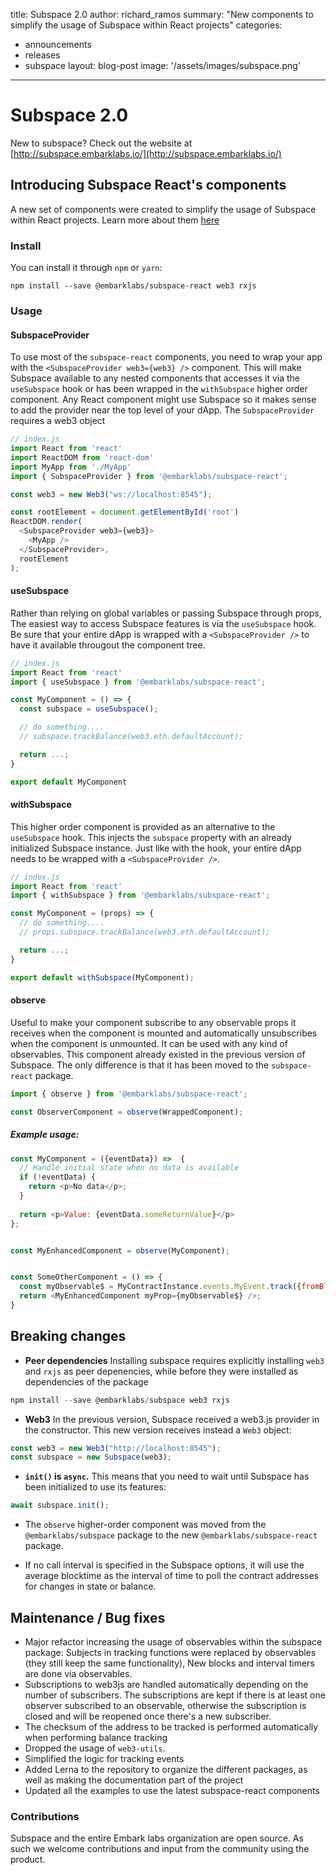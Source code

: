 title: Subspace 2.0
author: richard_ramos
summary: "New components to simplify the usage of Subspace within React projects"
categories:
  - announcements
  - releases
  - subspace
layout: blog-post
image: '/assets/images/subspace.png'
---

Subspace 2.0
===

New to subspace? Check out the website at [http://subspace.embarklabs.io/](http://subspace.embarklabs.io/)

## Introducing Subspace React's components
A new set of components were created to simplify the usage of Subspace within React projects. Learn more about them [here](https://subspace.embarklabs.io/react.html)

### Install
You can install it through `npm` or `yarn`:
```
npm install --save @embarklabs/subspace-react web3 rxjs
```


### Usage

#### SubspaceProvider
To use most of the `subspace-react` components, you need to wrap your app with the `<SubspaceProvider web3={web3} />` component. This will make Subspace available to any nested components that accesses it via the `useSubspace` hook or has been wrapped in the `withSubspace` higher order component. Any React component might use Subspace so it makes sense to add the provider near the top level of your dApp. The `SubspaceProvider` requires a web3 object

```js
// index.js
import React from 'react'
import ReactDOM from 'react-dom'
import MyApp from './MyApp'
import { SubspaceProvider } from '@embarklabs/subspace-react';

const web3 = new Web3("ws://localhost:8545");

const rootElement = document.getElementById('root')
ReactDOM.render(
  <SubspaceProvider web3={web3}>
    <MyApp />
  </SubspaceProvider>,
  rootElement
);
```

#### useSubspace
Rather than relying on global variables or passing Subspace through props, The easiest way to access Subspace features is via the `useSubspace` hook. Be sure that your entire dApp is wrapped with a `<SubspaceProvider />` to have it available througout the component tree.
```js
// index.js
import React from 'react'
import { useSubspace } from '@embarklabs/subspace-react';

const MyComponent = () => {
  const subspace = useSubspace();

  // do something....
  // subspace.trackBalance(web3.eth.defaultAccount);

  return ...;
}

export default MyComponent
```

#### withSubspace
This higher order component is provided as an alternative to the `useSubspace` hook. This injects the `subspace` property with an already initialized Subspace instance. Just like with the hook, your entire dApp needs to be wrapped with a `<SubspaceProvider />`.

```js
// index.js
import React from 'react'
import { withSubspace } from '@embarklabs/subspace-react';

const MyComponent = (props) => {
  // do something....
  // props.subspace.trackBalance(web3.eth.defaultAccount);

  return ...;
}

export default withSubspace(MyComponent);
```


#### observe

Useful to make your component subscribe to any observable props it receives when the component is mounted and automatically unsubscribes when the component is unmounted. It can be used with any kind of observables. This component already existed in the previous version of Subspace. The only difference is that it has been moved to the `subspace-react` package. 


```js
import { observe } from '@embarklabs/subspace-react';

const ObserverComponent = observe(WrappedComponent);
```

##### Example usage:
```js
const MyComponent = ({eventData}) =>  {
  // Handle initial state when no data is available
  if (!eventData) {
    return <p>No data</p>;
  }
  
  return <p>Value: {eventData.someReturnValue}</p>
};


const MyEnhancedComponent = observe(MyComponent);


const SomeOtherComponent = () => {
  const myObservable$ = MyContractInstance.events.MyEvent.track({fromBlock: 1});
  return <MyEnhancedComponent myProp={myObservable$} />;
}
```


## Breaking changes

- **Peer dependencies**
Installing subspace requires explicitly installing `web3` and `rxjs` as peer depenencies, while before they were installed as dependencies of the package
```js
npm install --save @embarklabs/subspace web3 rxjs
```

- **Web3**
In the previous version, Subspace received a web3.js provider in the constructor. This new version receives instead a `Web3` object:
```js
const web3 = new Web3("http://localhost:8545");
const subspace = new Subspace(web3);
```

- **`init()` is `async`.**
This means that you need to wait until Subspace has been initialized to use its features:
```js
await subspace.init();
```

- The `observe` higher-order component was moved from the `@embarklabs/subspace` package to the new `@embarklabs/subspace-react` package.

- If no call interval is specified in the Subspace options, it will use the average blocktime as the interval of time to poll the contract addresses for changes in state or balance.


## Maintenance / Bug fixes
- Major refactor increasing the usage of observables within the subspace package: Subjects in tracking functions were replaced by observables (they still keep the same functionality), New blocks and interval timers are done via observables.
- Subscriptions to web3js are handled automatically depending on the number of subscribers. The subscriptions are kept if there is at least one observer subscribed to an observable, otherwise the subscription is closed and will be reopened once there's a new subscriber.
- The checksum of the address to be tracked is performed automatically when performing balance tracking
- Dropped the usage of `web3-utils`.
- Simplified the logic for tracking events
- Added Lerna to the repository to organize the different packages, as well as making the documentation part of the project
- Updated all the examples to use the latest subspace-react components

### Contributions

Subspace and the entire Embark labs organization are open source. As such we welcome contributions and input from the community using the product. 
